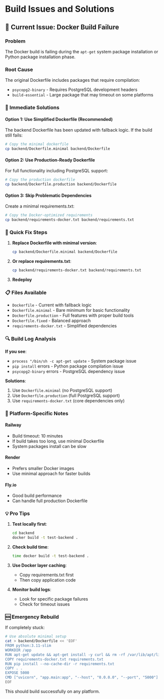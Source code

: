 # Build Issues and Solutions

## 🚨 Current Issue: Docker Build Failure

### Problem

The Docker build is failing during the `apt-get` system package installation or Python package installation phase.

### Root Cause

The original Dockerfile includes packages that require compilation:

- `psycopg2-binary` - Requires PostgreSQL development headers
- `build-essential` - Large package that may timeout on some platforms

### 🔧 Immediate Solutions

#### Option 1: Use Simplified Dockerfile (Recommended)

The backend Dockerfile has been updated with fallback logic. If the build still fails:

```bash
# Copy the minimal dockerfile
cp backend/Dockerfile.minimal backend/Dockerfile
```

#### Option 2: Use Production-Ready Dockerfile

For full functionality including PostgreSQL support:

```bash
# Copy the production dockerfile
cp backend/Dockerfile.production backend/Dockerfile
```

#### Option 3: Skip Problematic Dependencies

Create a minimal requirements.txt:

```bash
# Copy the Docker-optimized requirements
cp backend/requirements-docker.txt backend/requirements.txt
```

### 🎯 Quick Fix Steps

1. **Replace Dockerfile with minimal version**:

   ```bash
   cp backend/Dockerfile.minimal backend/Dockerfile
   ```

2. **Or replace requirements.txt**:

   ```bash
   cp backend/requirements-docker.txt backend/requirements.txt
   ```

3. **Redeploy**

### 📋 Files Available

- `Dockerfile` - Current with fallback logic
- `Dockerfile.minimal` - Bare minimum for basic functionality
- `Dockerfile.production` - Full features with proper build tools
- `Dockerfile.fixed` - Balanced approach
- `requirements-docker.txt` - Simplified dependencies

### 🔍 Build Log Analysis

**If you see**:

- `process "/bin/sh -c apt-get update` - System package issue
- `pip install` errors - Python package compilation issue
- `psycopg2-binary` errors - PostgreSQL dependency issue

**Solutions**:

1. Use `Dockerfile.minimal` (no PostgreSQL support)
2. Use `Dockerfile.production` (full PostgreSQL support)
3. Use `requirements-docker.txt` (core dependencies only)

### 🚀 Platform-Specific Notes

#### Railway

- Build timeout: 10 minutes
- If build takes too long, use minimal Dockerfile
- System packages install can be slow

#### Render

- Prefers smaller Docker images
- Use minimal approach for faster builds

#### Fly.io

- Good build performance
- Can handle full production Dockerfile

### 💡 Pro Tips

1. **Test locally first**:

   ```bash
   cd backend
   docker build -t test-backend .
   ```

2. **Check build time**:

   ```bash
   time docker build -t test-backend .
   ```

3. **Use Docker layer caching**:

   - Copy requirements.txt first
   - Then copy application code

4. **Monitor build logs**:
   - Look for specific package failures
   - Check for timeout issues

### 🆘 Emergency Rebuild

If completely stuck:

```bash
# Use absolute minimal setup
cat > backend/Dockerfile << 'EOF'
FROM python:3.11-slim
WORKDIR /app
RUN apt-get update && apt-get install -y curl && rm -rf /var/lib/apt/lists/*
COPY requirements-docker.txt requirements.txt
RUN pip install --no-cache-dir -r requirements.txt
COPY . .
EXPOSE 5000
CMD ["uvicorn", "app.main:app", "--host", "0.0.0.0", "--port", "5000"]
EOF
```

This should build successfully on any platform.
